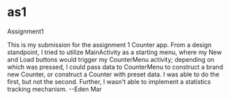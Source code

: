 as1
===

Assignment1

This is my submission for the assignment 1 Counter app. From a design standpoint, I tried to utilize MainActivity as a starting menu, where my New and Load buttons would trigger my CounterMenu activity; depending on which was pressed, I could pass data to CounterMenu to construct a brand new Counter, or construct a Counter with preset data. I was able to do the first, but not the second. Further, I wasn't able to implement a statistics tracking mechanism. --Eden Mar
